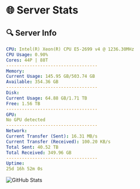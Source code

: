 # 🌐 Server Stats
## 🔍 Server Info
```yaml
CPU: Intel(R) Xeon(R) CPU E5-2699 v4 @ 1236.30MHz
CPU Usage: 0.90%
Cores: 44P | 88T
-----------------------------------
Memory:
Current Usage: 145.95 GB/503.74 GB
Available: 354.36 GB
-----------------------------------
Disk:
Current Usage: 64.88 GB/1.71 TB
Free: 1.56 TB
-----------------------------------
GPU:
No GPU detected
-----------------------------------
Network:
Current Transfer (Sent): 16.31 MB/s
Current Transfer (Received): 100.20 KB/s
Total Sent: 40.52 TB
Total Received: 349.96 GB
-----------------------------------
Uptime:
25d 16h 52m 0s
```
![GitHub Stats](https://img.shields.io/badge/Updated-2025-04-02_14:14:49-blue)